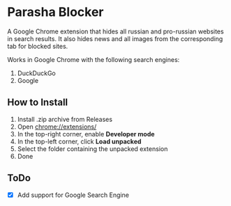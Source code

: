 # Parasha Blocker

A Google Chrome extension that hides all russian and pro-russian websites in search results.
It also hides news and all images from the corresponding tab for blocked sites.

Works in Google Chrome with the following search engines:
1. DuckDuckGo
2. Google

## How to Install
1. Install .zip archive from Releases
2. Open [chrome://extensions/](chrome://extensions/)
3. In the top-right corner, enable **Developer mode**
4. In the top-left corner, click **Load unpacked**
5. Select the folder containing the unpacked extension
6. Done

## ToDo
- [X] Add support for Google Search Engine
